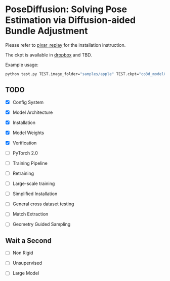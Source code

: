 # PoseDiffusion: Solving Pose Estimation via Diffusion-aided Bundle Adjustment

Please refer to [pixar_replay](https://github.com/fairinternal/pixar_replay) for the installation instruction.

The ckpt is available in [dropbox](https://www.dropbox.com/s/unsgup5yu2pmusk/co3d_model0.pth?dl=0) and TBD.

Example usage:

```.bash
python test.py TEST.image_folder="samples/apple" TEST.ckpt="co3d_model0.pth"
```

## TODO

- [x] Config System
- [x] Model Architecture
- [x] Installation
- [x] Model Weights
- [x] Verification
- [ ] PyTorch 2.0
- [ ] Training Pipeline
- [ ] Retraining
- [ ] Large-scale training
- [ ] Simplified Installation
- [ ] General cross dataset testing
- [ ] Match Extraction  
- [ ] Geometry Guided Sampling




## Wait a Second
- [ ] Non Rigid
- [ ] Unsupervised
- [ ] Large Model










